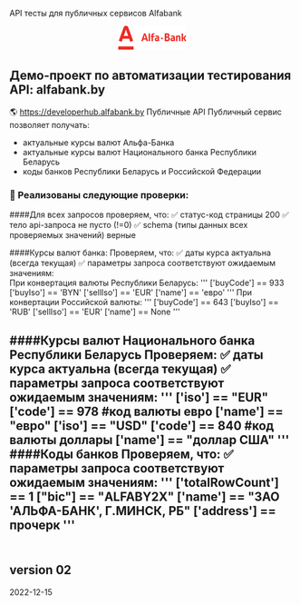 API тесты для публичных сервисов Alfabank

<p align="center">
<img title="Logo" width="120" src="images/Alfa-Bank.png" alt="Logo Alfa Bank" width="600">
</p>

## Демо-проект по автоматизации тестирования API: alfabank.by
:earth_americas: <a target="_blank" href="https://developerhub.alfabank.by/developerhub/site/pages/item-info.jag?name=partner.public&version=1.0.1&provider=admin&tab=review">https://developerhub.alfabank.by</a> Публичные API
Публичный сервис позволяет получать:
* актуальные курсы валют Альфа-Банка 
* актуальные курсы валют Национального банка Республики Беларусь
* коды банков Республики Беларусь и Российской Федерации

### :watermelon: Реализованы следующие проверки:

####Для всех запросов проверяем, что:
:white_check_mark: статус-код страницы 200
:white_check_mark: тело api-запроса не пусто (!=0) 
:white_check_mark: schema (типы данных всех проверяемых значений) верные
  
####Курсы валют банка:
Проверяем, что:
:white_check_mark: даты курса актуальна (всегда текущая)
:white_check_mark: параметры запроса соответствуют ожидаемым значениям:
<br>При конвертация валюты Республики Беларусь:
'''
['buyCode'] == 933
['buyIso'] == 'BYN'
['sellIso'] == 'EUR'
['name'] == 'евро'
'''
При конвертации Российской валюты:
'''
['buyCode'] == 643
['buyIso'] == 'RUB'
['sellIso'] == 'EUR'
['name'] == None
'''

####Курсы валют Национального банка Республики Беларусь
Проверяем:
:white_check_mark: даты курса актуальна (всегда текущая)
:white_check_mark: параметры запроса соответствуют ожидаемым значениям:
'''
['iso'] == "EUR"
['code'] == 978 #код валюты евро
['name'] == "евро"
['iso'] == "USD"
['code'] == 840  #код валюты доллары
['name'] == "доллар США"
'''
####Коды банков
Проверяем, что:
:white_check_mark: параметры запроса соответствуют ожидаемым значениям:
'''
['totalRowCount'] == 1
["bic"] == "ALFABY2X"
['name'] == "ЗАО 'АЛЬФА-БАНК', Г.МИНСК, РБ"
['address'] == прочерк
'''
------
<br>version 02 
------
2022-12-15
